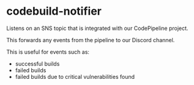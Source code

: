 # codebuild-notifier

Listens on an SNS topic that is integrated with our CodePipeline project.


This forwards any events from the pipeline to our Discord channel.

This is useful for events such as:
* successful builds
* failed builds
* failed builds due to critical vulnerabilities found